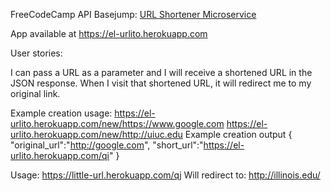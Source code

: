 FreeCodeCamp API Basejump: [URL Shortener Microservice](https://www.freecodecamp.com/challenges/url-shortener-microservice)

App available at https://el-urlito.herokuapp.com

User stories:

I can pass a URL as a parameter and I will receive a shortened URL in the JSON response.
When I visit that shortened URL, it will redirect me to my original link.

Example creation usage:
https://el-urlito.herokuapp.com/new/https://www.google.com
https://el-urlito.herokuapp.com/new/http://uiuc.edu
Example creation output
{ "original_url":"http://google.com", "short_url":"https://el-urlito.herokuapp.com/qi" }

Usage:
https://little-url.herokuapp.com/qj
Will redirect to:
http://illinois.edu/
